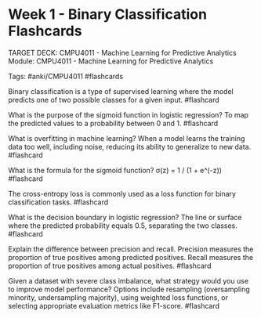 # Week 1 - Binary Classification Flashcards
TARGET DECK: CMPU4011 - Machine Learning for Predictive Analytics
Module: CMPU4011 - Machine Learning for Predictive Analytics

Tags: #anki/CMPU4011 #flashcards

Binary classification is a type of supervised learning where the model predicts one of two possible classes for a given input. #flashcard

What is the purpose of the sigmoid function in logistic regression?
To map the predicted values to a probability between 0 and 1. #flashcard
<!--ID: 1757866750611-->


What is overfitting in machine learning?
When a model learns the training data too well, including noise, reducing its ability to generalize to new data. #flashcard

What is the formula for the sigmoid function?
σ(z) = 1 / (1 + e^(-z)) #flashcard
<!--ID: 1757866750614-->


The cross-entropy loss is commonly used as a loss function for binary classification tasks. #flashcard

What is the decision boundary in logistic regression?
The line or surface where the predicted probability equals 0.5, separating the two classes. #flashcard
<!--ID: 1757866750616-->


Explain the difference between precision and recall.
Precision measures the proportion of true positives among predicted positives. Recall measures the proportion of true positives among actual positives. #flashcard

Given a dataset with severe class imbalance, what strategy would you use to improve model performance?
Options include resampling (oversampling minority, undersampling majority), using weighted loss functions, or selecting appropriate evaluation metrics like F1-score. #flashcard
<!--ID: 1757866750617-->


